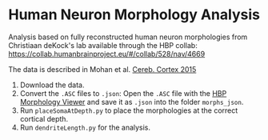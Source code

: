 # Human Neuron Morphology Analysis

Analysis based on fully reconstructed human neuron morphologies from Christiaan deKock's lab available through the HBP collab: https://collab.humanbrainproject.eu/#/collab/528/nav/4669

The data is described in Mohan et al. [Cereb. Cortex 2015](https://academic.oup.com/cercor/article/25/12/4839/311644)

1. Download the data.
2. Convert the `.ASC` files to `.json`: Open the `.ASC` file with the [HBP Morphology Viewer](https://neuroinformatics.nl/HBP/morphology-viewer/) and save it as `.json` into the folder `morphs_json`.
3. Run `placeSomaAtDepth.py` to place the morphologies at the correct cortical depth.
4. Run `dendriteLength.py` for the analysis.
